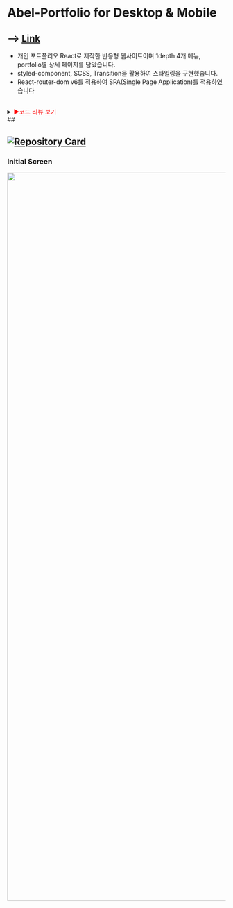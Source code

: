 # Abel-Portfolio for Desktop & Mobile

## --> [Link](https://portfolio-abel.netlify.app/)

- 개인 포트폴리오 React로 제작한 반응형 웹사이트이며 1depth 4개 메뉴, portfolio별 상세 페이지를 담았습니다.
- styled-component, SCSS, Transition을 활용하여 스타일링을 구현했습니다.
- React-router-dom v6를 적용하여 SPA(Single Page Application)를 적용하였습니다

## 
<details>
<summary><span style="color:red">&#9658;코드 리뷰 보기</span></summary>
<div markdown="1">       
  
포트폴리오는 이전에 만들었던 포트폴리오의 단점들을 보완하고자 학습한 내용을 최대한 활용하여 제작하였습니다.
기존의 포트폴리오의 스타일은 유지하고 CSS들은 SCSS로 수정하고 CSS스타일명의 중복성의 위험을 방지하기 위해 Module.css를 적용하고 상세 페이지는 Styled-component를 사용하여 JSX코드의 재사용성, 스타일 유지보수를 위해 활용하였습니다.

또한 React-Router-Dom v6를 사용하여 라우터 관리를 하고 트랜지션 그룹을 사용하여 페이지가 역동적이고 최소 랜더링을 통해 랜더링 딜레이를 줄이기 위하고자 구현하였습니다.


</div>
</details>
##

## [![Repository Card](https://widget.realdeveloper.pro/api/card?user=kdn0325&repo=abel-portfolio)](https://github.com/kdn0325/abel-portfolio')


### Initial Screen
<img width="1680" src="https://user-images.githubusercontent.com/91298955/165035817-d63e52e0-65c2-47b5-a066-0215ba27de95.png">

